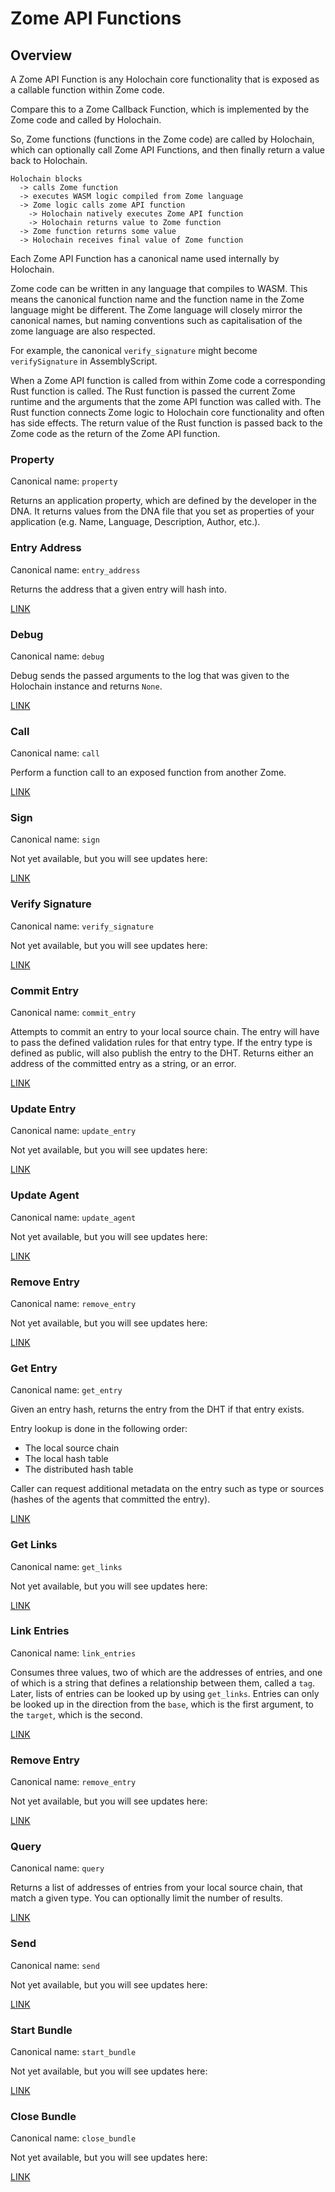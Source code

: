 # Zome API Functions

## Overview

A Zome API Function is any Holochain core functionality that is exposed as a
callable function within Zome code.


Compare this to a Zome Callback Function, which is implemented by the Zome code 
and called by Holochain.

So, Zome functions (functions in the Zome code) are called by Holochain, 
which can optionally call Zome API Functions, and then finally return a
value back to Holochain.

```
Holochain blocks
  -> calls Zome function
  -> executes WASM logic compiled from Zome language
  -> Zome logic calls zome API function
    -> Holochain natively executes Zome API function
    -> Holochain returns value to Zome function
  -> Zome function returns some value
  -> Holochain receives final value of Zome function
```

Each Zome API Function has a canonical name used internally by Holochain.

Zome code can be written in any language that compiles to WASM. This means the
canonical function name and the function name in the Zome language might be
different. The Zome language will closely mirror the canonical names, but naming
conventions such as capitalisation of the zome language are also respected.

For example, the canonical `verify_signature` might become `verifySignature` in
AssemblyScript.

When a Zome API function is called from within Zome code a corresponding Rust
function is called. The Rust function is passed the current Zome runtime and the
arguments that the zome API function was called with. The Rust function connects
Zome logic to Holochain core functionality and often has side effects. The
return value of the Rust function is passed back to the Zome code as the return
of the Zome API function.

### Property

Canonical name: `property`

Returns an application property, which are defined by the developer in the DNA.
It returns values from the DNA file that you set as properties of your application (e.g. Name, Language, Description, Author, etc.).

### Entry Address

Canonical name: `entry_address`

Returns the address that a given entry will hash into.

[LINK](https://holochain.github.io/rust-api/0.0.1/hdk/fn.entry_address.html)

### Debug

Canonical name: `debug`

Debug sends the passed arguments to the log that was given to the Holochain instance and returns `None`.

[LINK](https://holochain.github.io/rust-api/0.0.1/hdk/fn.debug.html)

### Call

Canonical name: `call`

Perform a function call to an exposed function from another Zome.

[LINK](https://holochain.github.io/rust-api/0.0.1/hdk/fn.call.html)

### Sign

Canonical name: `sign`

Not yet available, but you will see updates here:

[LINK](https://holochain.github.io/rust-api/0.0.1/hdk/fn.sign.html)

### Verify Signature

Canonical name: `verify_signature`

Not yet available, but you will see updates here:

[LINK](https://holochain.github.io/rust-api/0.0.1/hdk/fn.verify_signature.html)

### Commit Entry

Canonical name: `commit_entry`

Attempts to commit an entry to your local source chain. The entry will have to pass the defined validation rules for that entry type. If the entry type is defined as public, will also publish the entry to the DHT. Returns either an address of the committed entry as a string, or an error.

[LINK](https://holochain.github.io/rust-api/0.0.1/hdk/fn.commit_entry.html)

### Update Entry

Canonical name: `update_entry`

Not yet available, but you will see updates here:

[LINK](https://holochain.github.io/rust-api/0.0.1/hdk/fn.update_entry.html)

### Update Agent

Canonical name: `update_agent`

Not yet available, but you will see updates here:

[LINK](https://holochain.github.io/rust-api/0.0.1/hdk/fn.update_agent.html)

### Remove Entry

Canonical name: `remove_entry`

Not yet available, but you will see updates here:

[LINK](https://holochain.github.io/rust-api/0.0.1/hdk/fn.remove_entry.html)

### Get Entry

Canonical name: `get_entry`

Given an entry hash, returns the entry from the DHT if that entry exists.

Entry lookup is done in the following order:
- The local source chain
- The local hash table
- The distributed hash table

Caller can request additional metadata on the entry such as type or sources
(hashes of the agents that committed the entry).

[LINK](https://holochain.github.io/rust-api/0.0.1/hdk/fn.get_entry.html)

### Get Links

Canonical name: `get_links`

Not yet available, but you will see updates here:

[LINK](https://holochain.github.io/rust-api/0.0.1/hdk/fn.get_links.html)

### Link Entries

Canonical name: `link_entries`

Consumes three values, two of which are the addresses of entries, and one of which is a string that defines a relationship between them, called a `tag`. Later, lists of entries can be looked up by using `get_links`. Entries can only be looked up in the direction from the `base`, which is the first argument, to the `target`, which is the second.

[LINK](https://holochain.github.io/rust-api/0.0.1/hdk/fn.link_entries.html)

### Remove Entry

Canonical name: `remove_entry`

Not yet available, but you will see updates here:

[LINK](https://holochain.github.io/rust-api/0.0.1/hdk/fn.remove_entry.html)

### Query

Canonical name: `query`

Returns a list of addresses of entries from your local source chain, that match a given type. You can optionally limit the number of results.

[LINK](https://holochain.github.io/rust-api/0.0.1/hdk/fn.query.html)

### Send

Canonical name: `send`

Not yet available, but you will see updates here:

[LINK](https://holochain.github.io/rust-api/0.0.1/hdk/fn.send.html)

### Start Bundle

Canonical name: `start_bundle`

Not yet available, but you will see updates here:

[LINK](https://holochain.github.io/rust-api/0.0.1/hdk/fn.start_bundle.html)

### Close Bundle

Canonical name: `close_bundle`

Not yet available, but you will see updates here:

[LINK](https://holochain.github.io/rust-api/0.0.1/hdk/fn.close_bundle.html)


